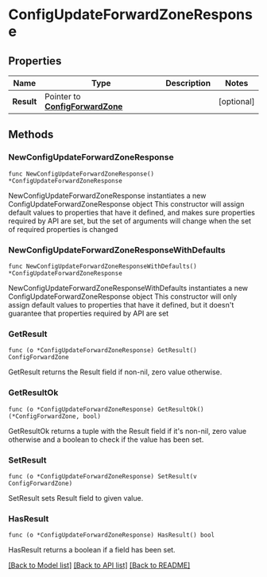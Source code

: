 # ConfigUpdateForwardZoneResponse

## Properties

Name | Type | Description | Notes
------------ | ------------- | ------------- | -------------
**Result** | Pointer to [**ConfigForwardZone**](ConfigForwardZone.md) |  | [optional] 

## Methods

### NewConfigUpdateForwardZoneResponse

`func NewConfigUpdateForwardZoneResponse() *ConfigUpdateForwardZoneResponse`

NewConfigUpdateForwardZoneResponse instantiates a new ConfigUpdateForwardZoneResponse object
This constructor will assign default values to properties that have it defined,
and makes sure properties required by API are set, but the set of arguments
will change when the set of required properties is changed

### NewConfigUpdateForwardZoneResponseWithDefaults

`func NewConfigUpdateForwardZoneResponseWithDefaults() *ConfigUpdateForwardZoneResponse`

NewConfigUpdateForwardZoneResponseWithDefaults instantiates a new ConfigUpdateForwardZoneResponse object
This constructor will only assign default values to properties that have it defined,
but it doesn't guarantee that properties required by API are set

### GetResult

`func (o *ConfigUpdateForwardZoneResponse) GetResult() ConfigForwardZone`

GetResult returns the Result field if non-nil, zero value otherwise.

### GetResultOk

`func (o *ConfigUpdateForwardZoneResponse) GetResultOk() (*ConfigForwardZone, bool)`

GetResultOk returns a tuple with the Result field if it's non-nil, zero value otherwise
and a boolean to check if the value has been set.

### SetResult

`func (o *ConfigUpdateForwardZoneResponse) SetResult(v ConfigForwardZone)`

SetResult sets Result field to given value.

### HasResult

`func (o *ConfigUpdateForwardZoneResponse) HasResult() bool`

HasResult returns a boolean if a field has been set.


[[Back to Model list]](../README.md#documentation-for-models) [[Back to API list]](../README.md#documentation-for-api-endpoints) [[Back to README]](../README.md)


